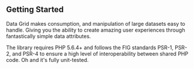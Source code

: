 ## Getting Started

Data Grid makes consumption, and manipulation of large datasets easy to handle. Giving you the ability to create amazing user experiences through fantastically simple data attributes.

The library requires PHP 5.6.4+ and follows the FIG standards PSR-1, PSR-2, and PSR-4 to ensure a high level of interoperability between shared PHP code. Oh and it's fully unit-tested.
